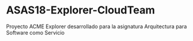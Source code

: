 # ASAS18-Explorer-CloudTeam
Proyecto ACME Explorer desarrollado para la asignatura Arquitectura para Software como Servicio
